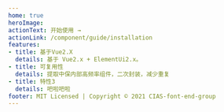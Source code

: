 ```yaml
---
home: true
heroImage:
actionText: 开始使用 →
actionLink: /component/guide/installation
features:
- title: 基于Vue2.X
  details: 基于 Vue2.x + ElementUi2.x。
- title: 可复用性
  details: 提取中保内部高频率组件，二次封装，减少重复
- title: 特性3
  details: 吧啦吧啦
footer: MIT Licensed | Copyright © 2021 CIAS-font-end-group
---
```


